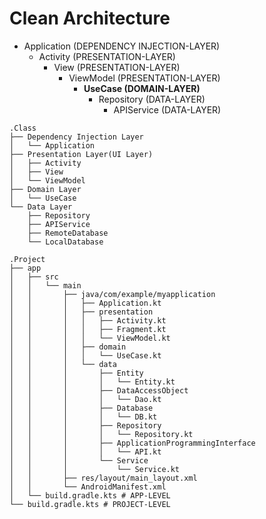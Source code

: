 # Clean Architecture
- Application (DEPENDENCY INJECTION-LAYER)
    - Activity (PRESENTATION-LAYER)
        - View (PRESENTATION-LAYER)
            - ViewModel (PRESENTATION-LAYER)
                - **UseCase (DOMAIN-LAYER)**
                    - Repository (DATA-LAYER)
                        - APIService (DATA-LAYER)

```
.Class
├── Dependency Injection Layer
│   └── Application
├── Presentation Layer(UI Layer)
│   ├── Activity
│   ├── View
│   └── ViewModel
├── Domain Layer
│   └── UseCase
└── Data Layer
    ├── Repository
    ├── APIService
    ├── RemoteDatabase
    └── LocalDatabase
```
```
.Project
├── app
│   ├── src
│   │   └── main
│   │       ├── java/com/example/myapplication
│   │       │   ├── Application.kt
│   │       │   ├── presentation
│   │       │   │   ├── Activity.kt
│   │       │   │   ├── Fragment.kt
│   │       │   │   └── ViewModel.kt
│   │       │   ├── domain
│   │       │   │   └── UseCase.kt
│   │       │   └── data
│   │       │       ├── Entity
│   │       │       │   └── Entity.kt
│   │       │       ├── DataAccessObject
│   │       │       │   └── Dao.kt
│   │       │       ├── Database
│   │       │       │   └── DB.kt
│   │       │       ├── Repository
│   │       │       │   └── Repository.kt
│   │       │       ├── ApplicationProgrammingInterface
│   │       │       │   └── API.kt
│   │       │       └── Service
│   │       │           └── Service.kt
│   │       ├── res/layout/main_layout.xml
│   │       └── AndroidManifest.xml
│   └── build.gradle.kts # APP-LEVEL
└── build.gradle.kts # PROJECT-LEVEL
```




